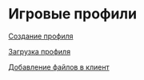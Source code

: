 # Игровые профили

[Создание профиля](profiles-create.md)

[Загрузка профиля](profiles-download.md)

[Добавление файлов в клиент](profiles-add-files.md)